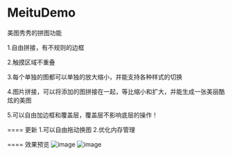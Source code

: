 MeituDemo
=========

美图秀秀的拼图功能

1.自由拼接，有不规则的边框

2.触摸区域不重叠

3.每个单独的图都可以单独的放大缩小，并能支持各种样式的切换

4.图片拼接，可以将添加的图拼接在一起，等比缩小和扩大，并能生成一张美丽酷炫的美图

5.可以自由加边框和覆盖层，覆盖层不影响底层的操作！


==== 更新
1.可以自由拖动换图
2.优化内存管理


==== 效果预览
 ![image](https://github.com/hxxyyangyong/MeituDemo/blob/master/动画.gif)
 ![image](https://github.com/hxxyyangyong/MeituDemo/blob/master/截屏.png)



